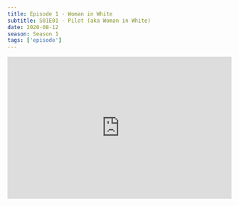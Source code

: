 ```yaml
---
title: Episode 1 - Woman in White
subtitle: S01E01 - Pilot (aka Woman in White)
date: 2020-08-12
season: Season 1
tags: ['episode']
---
```


<iframe src="https://cast.rocks/player/27557/Episode-1-Woman-in-White.mp3?episodeTitle=Episode%201%20-%20Woman%20in%20White&podcastTitle=Couple%20of%20Idjits&episodeDate=August%2013th%2C%202020&imageURL=https%3A%2F%2Fcast.rocks%2Fhosting%2F27557%2Ffeeds%2FCAURZ.jpg" style="border: none; min-height: 265px; max-height: 320px; max-width: 558px; min-width: 270px; width: 100%; height: 100%;" scrollbars="no"></iframe>
